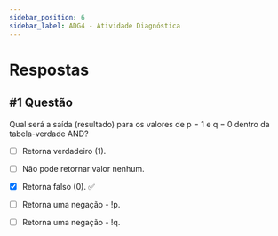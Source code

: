 ```yaml
---
sidebar_position: 6
sidebar_label: ADG4 - Atividade Diagnóstica
---
```


# Respostas


## #1 Questão

  


Qual será a saída (resultado) para os valores de p = 1 e q = 0 dentro da tabela-verdade AND?

  

- [ ] Retorna verdadeiro (1). 

- [ ] Não pode retornar valor nenhum.

- [x] Retorna falso (0). ✅

- [ ] Retorna uma negação - !p.

- [ ] Retorna uma negação - !q.